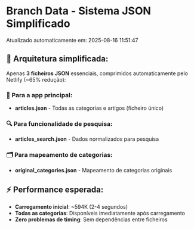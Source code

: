 # Branch Data - Sistema JSON Simplificado
Atualizado automaticamente em: 2025-08-16 11:51:47

## 🎯 Arquitetura simplificada:
Apenas **3 ficheiros JSON** essenciais, comprimidos automaticamente pelo Netlify (~65% redução):

### 📱 Para a app principal:
- **articles.json** - Todas as categorias e artigos (ficheiro único)

### 🔍 Para funcionalidade de pesquisa:
- **articles_search.json** - Dados normalizados para pesquisa

### 🗂️ Para mapeamento de categorias:
- **original_categories.json** - Mapeamento de categorias originais

## ⚡ Performance esperada:
- **Carregamento inicial**: ~594K (2-4 segundos)
- **Todas as categorias**: Disponíveis imediatamente após carregamento
- **Zero problemas de timing**: Sem dependências entre ficheiros

